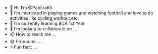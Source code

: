 - 👋 Hi, I’m @Pabitra65
- 👀 I’m interested in playing games and watching football and love to do activities like cycling,workout,etc.
- 🌱 I’m currently learning BCA 1st Year
- 💞️ I’m looking to collaborate on ...
- 📫 How to reach me ...
- 😄 Pronouns: ...
- ⚡ Fun fact: ...

<!---
Pabitra65/Pabitra65 is a ✨ special ✨ repository because its `README.md` (this file) appears on your GitHub profile.
You can click the Preview link to take a look at your changes.
--->
